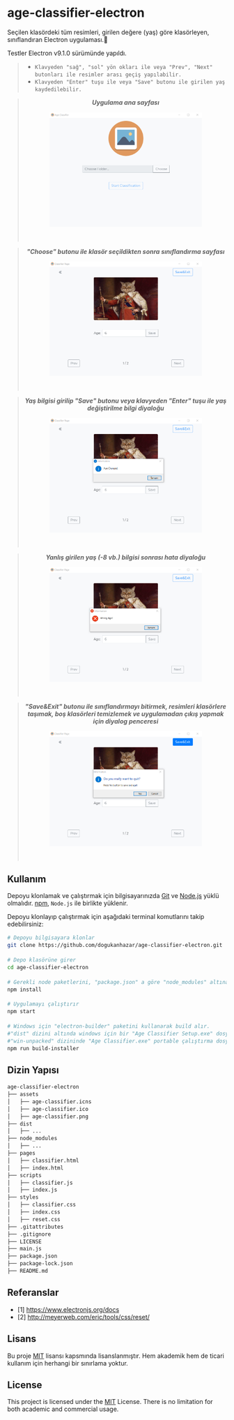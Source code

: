 # age-classifier-electron

Seçilen klasördeki tüm resimleri, girilen değere (yaş) göre klasörleyen, sınıflandıran Electron uygulaması.:open_file_folder:

Testler Electron v9.1.0 sürümünde yapıldı.

> - `Klavyeden "sağ", "sol" yön okları ile veya "Prev", "Next" butonları ile resimler arası geçiş yapılabilir.`
> - `Klavyeden "Enter" tuşu ile veya "Save" butonu ile girilen yaş kaydedilebilir.`

> <p align="center"><b><em>Uygulama ana sayfası</em></b></p>
> <p align="center"><img src="assets/images/index-html.png" width="350" alt="index.html"/></p></br>

> <p align="center"><b><em>"Choose" butonu ile klasör seçildikten sonra sınıflandırma sayfası</em></b></p>
> <p align="center"><img src="assets/images/classifier-html.png" width="350" alt="classifier.html"/></p></br>

> <p align="center"><b><em>Yaş bilgisi girilip "Save" butonu veya klavyeden "Enter" tuşu ile yaş değiştirilme bilgi diyaloğu</em></b></p>
> <p align="center"><img src="assets/images/age-changed.png" width="350" alt="age-changed"/></p></br>

> <p align="center"><b><em>Yanlış girilen yaş (-8 vb.) bilgisi sonrası hata diyaloğu</em></b></p>
> <p align="center"><img src="assets/images/wrong-age.png" width="350" alt="wrong-age"/></p></br>

> <p align="center"><b><em>"Save&Exit" butonu ile sınıflandırmayı bitirmek, resimleri klasörlere taşımak, boş klasörleri temizlemek ve uygulamadan çıkış yapmak için diyalog penceresi</em></b></p>
> <p align="center"><img src="assets/images/quit.png" width="350" alt="quit"/></p></br>

## Kullanım

Depoyu klonlamak ve çalıştırmak için bilgisayarınızda [Git](https://git-scm.com/) ve [Node.js](https://nodejs.org/en/download/) yüklü olmalıdır. [npm](https://www.npmjs.com/), `Node.js` ile birlikte yüklenir.

Depoyu klonlayıp çalıştırmak için aşağıdaki terminal komutlarını takip edebilirsiniz:

```bash
# Depoyu bilgisayara klonlar
git clone https://github.com/dogukanhazar/age-classifier-electron.git

# Depo klasörüne girer
cd age-classifier-electron

# Gerekli node paketlerini, "package.json" a göre "node_modules" altına yükler
npm install

# Uygulamayı çalıştırır
npm start

# Windows için "electron-builder" paketini kullanarak build alır. 
#"dist" dizini altında windows için bir "Age Classifier Setup.exe" dosyası ve
#"win-unpacked" dizininde "Age Classifier.exe" portable çalıştırma dosyası oluşturur.
npm run build-installer
```

## Dizin Yapısı

```bash
age-classifier-electron
├── assets
│   ├── age-classifier.icns
│   ├── age-classifier.ico
│   ├── age-classifier.png
├── dist
│   ├── ...
├── node_modules
│   ├── ...
├── pages
│   ├── classifier.html
│   ├── index.html
├── scripts
│   ├── classifier.js
│   ├── index.js
├── styles
│   ├── classifier.css
│   ├── index.css
│   ├── reset.css
├── .gitattributes
├── .gitignore
├── LICENSE
├── main.js
├── package.json
├── package-lock.json
├── README.md
```

## Referanslar

- [1] https://www.electronjs.org/docs
- [2] http://meyerweb.com/eric/tools/css/reset/

## Lisans

Bu proje [MIT](https://choosealicense.com/licenses/mit/) lisansı kapsmında lisanslanmıştır. Hem akademik hem de ticari kullanım için herhangi bir sınırlama yoktur.

## License

This project is licensed under the [MIT](https://choosealicense.com/licenses/mit/) License. There is no limitation for both academic and commercial usage.
